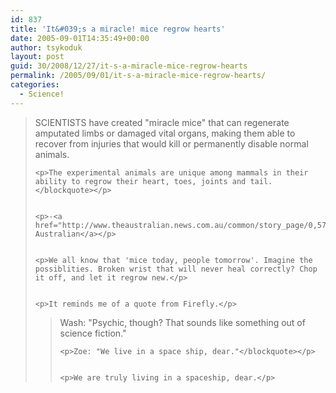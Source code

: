 ```yaml
---
id: 837
title: 'It&#039;s a miracle! mice regrow hearts'
date: 2005-09-01T14:35:49+00:00
author: tsykoduk
layout: post
guid: 30/2008/12/27/it-s-a-miracle-mice-regrow-hearts
permalink: /2005/09/01/it-s-a-miracle-mice-regrow-hearts/
categories:
  - Science!
---
```

<blockquote><span class="caps">SCIENTISTS</span> have created "miracle mice" that can regenerate amputated limbs or damaged vital organs, making them able to recover from injuries that would kill or permanently disable normal animals.

	<p>The experimental animals are unique among mammals in their ability to regrow their heart, toes, joints and tail.</blockquote></p>


	<p>-<a href="http://www.theaustralian.news.com.au/common/story_page/0,5744,16417002%255E30417,00.html">The Australian</a></p>


	<p>We all know that 'mice today, people tomorrow'. Imagine the possiblities. Broken wrist that will never heal correctly? Chop it off, and let it regrow new.</p>


	<p>It reminds me of a quote from Firefly.</p>


<blockquote>Wash: "Psychic, though? That sounds like something out of science fiction."

	<p>Zoe: "We live in a space ship, dear."</blockquote></p>


	<p>We are truly living in a spaceship, dear.</p>